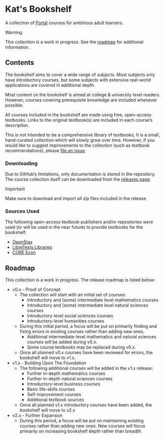 # Kat's Bookshelf
A collection of [Portal](https://github.com/School-of-Life-Project/Portal-App) courses for ambitious adult learners.

> [!WARNING]
> This collection is a work in progress. See the [roadmap](#roadmap) for additional information.

## Contents

The bookshelf aims to cover a wide range of subjects. Most subjects only have introductory courses, but some subjects with extensive real-world applications are covered in additional depth.

Most content on the bookshelf is aimed at college & university level readers. However, courses covering prerequisite knowledge are included whenever possible.

All courses included in the bookshelf are made using free, open-access textbooks. Links to the original textbook(s) are included in each course’s description.

This is not intended to be a comprehensive library of textbooks; It is a small, hand-curated collection which will slowly grow over time. However, if you would like to suggest improvements to the collection (such as textbook recommendations), please [file an issue](https://github.com/transkatgirl/kats-bookshelf/issues).

### Downloading

Due to GitHub’s limitations, only documentation is stored in the repository. The course collection itself can be downloaded from the [releases page](https://github.com/transkatgirl/kats-bookshelf/releases).

> [!IMPORTANT]
> Make sure to download and import *all* zip files included in the release.

### Sources Used

The following open-access textbook publishers and/or repositories were used (or will be used in the near future) to provide textbooks for the bookshelf:

- [OpenStax](https://openstax.org)
- [LibreTexts Libraries](https://libretexts.org/platforms/libraries/)
- [CORE Econ](https://www.core-econ.org)

## Roadmap

This collection is a work in progress. The release roadmap is listed below:

- v0.x - Proof of Concept
	- The collection will start with an initial set of courses:
		- Introductory and (some) intermediate level mathematics courses
		- Introductory and (some) intermediate level natural sciences courses
		- Introductory-level social sciences courses
 		- Introductory-level humanities courses
	- During this initial period, a focus will be put on primarily finding and fixing errors in existing courses rather than adding new ones.
		- Additional intermediate-level mathematics and natural sciences courses will be added during v0.x.
		- Some course textbooks may be replaced during v0.x.
	- Once all planned v0.x courses have been reviewed for errors, the bookshelf will move to v1.x.
- v1.x - Building Upon The Foundation
	- The following additional courses will be added in the v1.x release:
		- Further in-depth mathematics courses
		- Further in-depth natural sciences courses
		- Introductory-level business courses
		- Basic life-skills courses
		- Self-improvement courses
		- Additional textbook sources
	- Once all planned v1.x introductory courses have been added, the bookshelf will move to v2.x
- v2.x - Further Expansion
	- During this period, a focus will be put on maintaining existing courses rather than adding new ones. New courses will focus primarily on increasing bookshelf depth rather than breadth.
